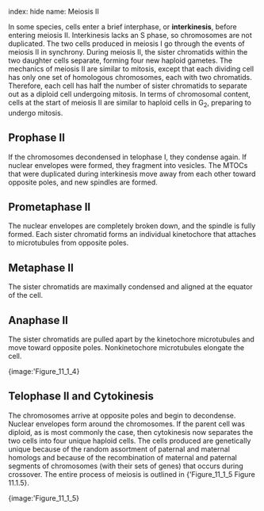 index: hide
name: Meiosis II

In some species, cells enter a brief interphase, or  **interkinesis**, before entering meiosis II. Interkinesis lacks an S phase, so chromosomes are not duplicated. The two cells produced in meiosis I go through the events of meiosis II in synchrony. During meiosis II, the sister chromatids within the two daughter cells separate, forming four new haploid gametes. The mechanics of meiosis II are similar to mitosis, except that each dividing cell has only one set of homologous chromosomes, each with two chromatids. Therefore, each cell has half the number of sister chromatids to separate out as a diploid cell undergoing mitosis. In terms of chromosomal content, cells at the start of meiosis II are similar to haploid cells in G<sub>2</sub>, preparing to undergo mitosis.

## Prophase II

If the chromosomes decondensed in telophase I, they condense again. If nuclear envelopes were formed, they fragment into vesicles. The MTOCs that were duplicated during interkinesis move away from each other toward opposite poles, and new spindles are formed.

## Prometaphase II

The nuclear envelopes are completely broken down, and the spindle is fully formed. Each sister chromatid forms an individual kinetochore that attaches to microtubules from opposite poles.

## Metaphase II

The sister chromatids are maximally condensed and aligned at the equator of the cell.

## Anaphase II

The sister chromatids are pulled apart by the kinetochore microtubules and move toward opposite poles. Nonkinetochore microtubules elongate the cell.


{image:'Figure_11_1_4}
        

## Telophase II and Cytokinesis

The chromosomes arrive at opposite poles and begin to decondense. Nuclear envelopes form around the chromosomes. If the parent cell was diploid, as is most commonly the case, then cytokinesis now separates the two cells into four unique haploid cells. The cells produced are genetically unique because of the random assortment of paternal and maternal homologs and because of the recombination of maternal and paternal segments of chromosomes (with their sets of genes) that occurs during crossover. The entire process of meiosis is outlined in {'Figure_11_1_5 Figure 11.1.5}.


{image:'Figure_11_1_5}
        
